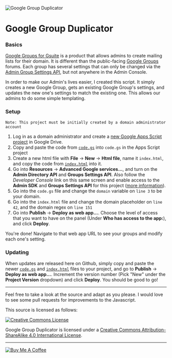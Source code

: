 ![Google Group Duplicator](https://raw.githubusercontent.com/xd1936/googlegroupduplicator/master/img/screenshot.png)

# Google Group Duplicator

### Basics

[Google Groups for Gsuite](https://support.google.com/a/topic/25838) is a product that allows admins to create mailing lists for their domain. It is different than the public-facing [Google Groups](https://groups.google.com/) forums.  Each group has several settings that can only be changed via the [Admin Group Settings API](https://developers.google.com/admin-sdk/groups-settings/v1/reference/groups), but not anywhere in the Admin Console.

In order to make our Admin's lives easier, I created this script. It simply creates a new Google Group, gets an existing Google Group's settings, and updates the new one's settings to match the existing one. This allows our admins to do some simple templating.

### Setup

`Note: This project must be initially created by a domain administrator account`

1. Log in as a domain administrator and create a [new Google Apps Script project](https://script.google.com/) in Google Drive.
2. Copy and paste the code from [`code.gs`](https://raw.githubusercontent.com/xd1936/googlegroupduplicator/master/code.gs) into `code.gs` in the Apps Script project
3. Create a new html file with **File** → **New** → **Html file**, name it `index.html`, and copy the code from [`index.html`](https://raw.githubusercontent.com/xd1936/googlegroupduplicator/master/index.html) into it.
4. Go into **Resources** → **Advanced Google services...**, and turn on the **Admin Directory API** and **Groups Settings API**. Also follow the *Developer Console* link on this same screen and enable access to the **Admin SDK** and **Groups Settings API** for this project ([more information](https://developers.google.com/apps-script/guides/services/advanced)).
5. Go into the `code.gs` file and change the `domain` variable on `line 3` to be your domain.
6. Go into the `index.html` file and change the domain placeholder on `line 42`, and the domain regex on `line 151`
7. Go into **Publish** → **Deploy as web app...**. Choose the level of access that you want to have on the panel (Under **Who has access to the app:**), and click **Deploy**.

You're done! Navigate to that web app URL to see your groups and modify each one's setting.

### Updating

When updates are released here on Github, simply copy and paste the newer [`code.gs`](https://raw.githubusercontent.com/xd1936/googlegroupduplicator/master/code.gs) and [`index.html`](https://raw.githubusercontent.com/xd1936/googlegroupduplicator/master/index.html) files to your project, and go to **Publish** → **Deploy as web app...**. Increment the version number (Pick "New" under the **Project Version** dropdown) and click **Deploy**. You should be good to go!

- - -

Feel free to take a look at the source and adapt as you please. I would love to see some pull requests for improvements to the Javascript.

This source is licensed as follows:

[![Creative Commons License](https://i.creativecommons.org/l/by-sa/4.0/88x31.png)](http://creativecommons.org/licenses/by-sa/4.0/)

<span xmlns:dct="http://purl.org/dc/terms/" property="dct:title">Google Group Duplicator</span> is licensed under a [Creative Commons Attribution-ShareAlike 4.0 International License](http://creativecommons.org/licenses/by-sa/4.0/).

- - -

[![Buy Me A Coffee](https://www.buymeacoffee.com/assets/img/custom_images/white_img.png)](https://buymeacoff.ee/leoherzog)
